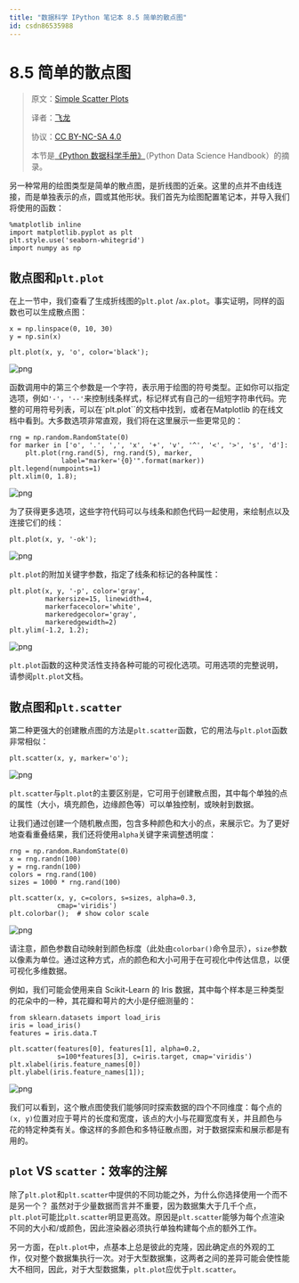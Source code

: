```yaml
---
title: "数据科学 IPython 笔记本 8.5 简单的散点图"
id: csdn86535988
---
```


# 8.5 简单的散点图

> 原文：[Simple Scatter Plots](https://nbviewer.jupyter.org/github/donnemartin/data-science-ipython-notebooks/blob/master/matplotlib/04.02-Simple-Scatter-Plots.ipynb)
> 
> 译者：[飞龙](https://github.com/wizardforcel)
> 
> 协议：[CC BY-NC-SA 4.0](http://creativecommons.org/licenses/by-nc-sa/4.0/)
> 
> 本节是[《Python 数据科学手册》](https://github.com/jakevdp/PythonDataScienceHandbook)（Python Data Science Handbook）的摘录。

另一种常用的绘图类型是简单的散点图，是折线图的近亲。这里的点并不由线连接，而是单独表示的点，圆或其他形状。我们首先为绘图配置笔记本，并导入我们将使用的函数：

```
%matplotlib inline
import matplotlib.pyplot as plt
plt.style.use('seaborn-whitegrid')
import numpy as np 
```

## 散点图和`plt.plot`

在上一节中，我们查看了生成折线图的`plt.plot` /`ax.plot`。事实证明，同样的函数也可以生成散点图：

```
x = np.linspace(0, 10, 30)
y = np.sin(x)

plt.plot(x, y, 'o', color='black'); 
```

![png](../img/69505e9c4389374438e75b366e57fb7c.png)

函数调用中的第三个参数是一个字符，表示用于绘图的符号类型。正如你可以指定选项，例如`'-'`，`'--'`来控制线条样式，标记样式有自己的一组短字符串代码。完整的可用符号列表，可以在`plt.plot``的文档中找到，或者在Matplotlib 的在线文档中看到。大多数选项非常直观，我们将在这里展示一些更常见的：

```
rng = np.random.RandomState(0)
for marker in ['o', '.', ',', 'x', '+', 'v', '^', '<', '>', 's', 'd']:
    plt.plot(rng.rand(5), rng.rand(5), marker,
             label="marker='{0}'".format(marker))
plt.legend(numpoints=1)
plt.xlim(0, 1.8); 
```

![png](../img/2d6326df2dceb7ff44ca889f63b18ff3.png)

为了获得更多选项，这些字符代码可以与线条和颜色代码一起使用，来绘制点以及连接它们的线：

```
plt.plot(x, y, '-ok'); 
```

![png](../img/4f63fcff5954d1c4e34493f357251a5f.png)

`plt.plot`的附加关键字参数，指定了线条和标记的各种属性：

```
plt.plot(x, y, '-p', color='gray',
         markersize=15, linewidth=4,
         markerfacecolor='white',
         markeredgecolor='gray',
         markeredgewidth=2)
plt.ylim(-1.2, 1.2); 
```

![png](../img/dae1fa2d9f6c0551b55ba1d6d6ea730e.png)

`plt.plot`函数的这种灵活性支持各种可能的可视化选项。可用选项的完整说明，请参阅`plt.plot`文档。

## 散点图和`plt.scatter`

第二种更强大的创建散点图的方法是`plt.scatter`函数，它的用法与`plt.plot`函数非常相似：

```
plt.scatter(x, y, marker='o'); 
```

![png](../img/02e2219aa077d563c15dd349849a18cf.png)

`plt.scatter`与`plt.plot`的主要区别是，它可用于创建散点图，其中每个单独的点的属性（大小，填充颜色，边缘颜色等）可以单独控制，或映射到数据。

让我们通过创建一个随机散点图，包含多种颜色和大小的点，来展示它。为了更好地查看重叠结果，我们还将使用`alpha`关键字来调整透明度：

```
rng = np.random.RandomState(0)
x = rng.randn(100)
y = rng.randn(100)
colors = rng.rand(100)
sizes = 1000 * rng.rand(100)

plt.scatter(x, y, c=colors, s=sizes, alpha=0.3,
            cmap='viridis')
plt.colorbar();  # show color scale 
```

![png](../img/4cf492d7a8450b543d0bf67a1816c3ee.png)

请注意，颜色参数自动映射到颜色标度（此处由`colorbar()`命令显示），`size`参数以像素为单位。通过这种方式，点的颜色和大小可用于在可视化中传达信息，以便可视化多维数据。

例如，我们可能会使用来自 Scikit-Learn 的 Iris 数据，其中每个样本是三种类型的花朵中的一种，其花瓣和萼片的大小是仔细测量的：

```
from sklearn.datasets import load_iris
iris = load_iris()
features = iris.data.T

plt.scatter(features[0], features[1], alpha=0.2,
            s=100*features[3], c=iris.target, cmap='viridis')
plt.xlabel(iris.feature_names[0])
plt.ylabel(iris.feature_names[1]); 
```

![png](../img/54a0942de148c753c126deeb225094c7.png)

我们可以看到，这个散点图使我们能够同时探索数据的四个不同维度：每个点的`(x, y)`位置对应于萼片的长度和宽度，该点的大小与花瓣宽度有关，并且颜色与花的特定种类有关。像这样的多颜色和多特征散点图，对于数据探索和展示都是有用的。

## `plot` VS `scatter`：效率的注解

除了`plt.plot`和`plt.scatter`中提供的不同功能之外，为什么你选择使用一个而不是另一个？ 虽然对于少量数据而言并不重要，因为数据集大于几千个点，`plt.plot`可能比`plt.scatter`明显更高效。原因是`plt.scatter`能够为每个点渲染不同的大小和/或颜色，因此渲染器必须执行单独构建每个点的额外工作。

另一方面，在`plt.plot`中，点基本上总是彼此的克隆，因此确定点的外观的工作，仅对整个数据集执行一次。对于大型数据集，这两者之间的差异可能会使性能大不相同，因此，对于大型数据集，`plt.plot`应优于`plt.scatter`。